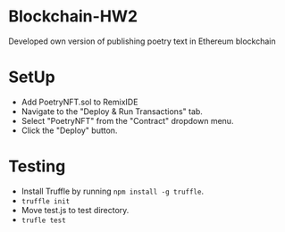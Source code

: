 # Blockchain-HW2
Developed own version of publishing poetry text in Ethereum blockchain 

# SetUp
* Add PoetryNFT.sol to RemixIDE
* Navigate to the "Deploy & Run Transactions" tab.
* Select "PoetryNFT" from the "Contract" dropdown menu.
* Click the "Deploy" button.

# Testing
* Install Truffle by running `npm install -g truffle`.
* `truffle init`
* Move test.js to test directory.
* `trufle test`
